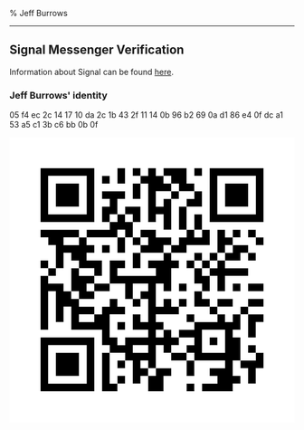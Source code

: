 % Jeff Burrows

***

## Signal Messenger Verification

Information about Signal can be found [here](https://en.wikipedia.org/wiki/Signal_(software)).

### Jeff Burrows' identity

05 f4 ec 2c 14 17 10 da 2c 1b 43 2f 11 14 0b 96 b2 69 0a d1 86 e4 0f dc a1 53 a5 c1 3b c6 bb 0b 0f

![](signal_nex.png)
